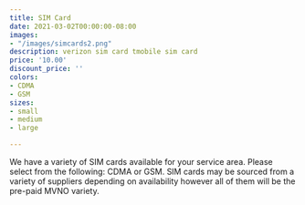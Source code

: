 ```yaml
---
title: SIM Card
date: 2021-03-02T00:00:00-08:00
images:
- "/images/simcards2.png"
description: verizon sim card tmobile sim card
price: '10.00'
discount_price: ''
colors:
- CDMA
- GSM
sizes:
- small
- medium
- large

---
```

We have a variety of SIM cards available for your service area. Please select from the following: CDMA or GSM. SIM cards may be sourced from a variety of suppliers depending on availability however all of them will be the pre-paid MVNO variety.